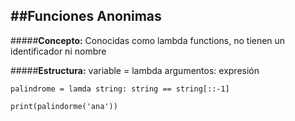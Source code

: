 ##Funciones Anonimas
-----
#####**Concepto:**
    Conocidas como lambda functions, no tienen un identificador ni nombre

#####**Estructura:**
    variable = lambda argumentos: expresión

    palindrome = lamda string: string == string[::-1]

    print(palindorme('ana'))
